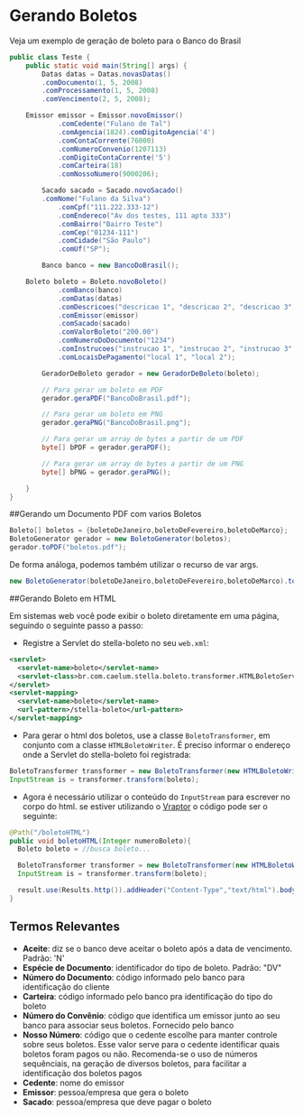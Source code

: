 # Gerando Boletos

Veja um exemplo de geração de boleto para o Banco do Brasil
```java
public class Teste {  
    public static void main(String[] args) {  
        Datas datas = Datas.novasDatas()
	    .comDocumento(1, 5, 2008)
	    .comProcessamento(1, 5, 2008)
	    .comVencimento(2, 5, 2008);  

	Emissor emissor = Emissor.novoEmissor()  
            .comCedente("Fulano de Tal")  
            .comAgencia(1824).comDigitoAgencia('4')  
            .comContaCorrente(76000)  
            .comNumeroConvenio(1207113)  
            .comDigitoContaCorrente('5')  
            .comCarteira(18)  
            .comNossoNumero(9000206);  

        Sacado sacado = Sacado.novoSacado()  
	    .comNome("Fulano da Silva")  
            .comCpf("111.222.333-12")  
            .comEndereco("Av dos testes, 111 apto 333")  
            .comBairro("Bairro Teste")  
            .comCep("01234-111")  
            .comCidade("São Paulo")  
            .comUf("SP");  

        Banco banco = new BancoDoBrasil();  

	Boleto boleto = Boleto.novoBoleto()  
            .comBanco(banco)  
            .comDatas(datas)  
            .comDescricoes("descricao 1", "descricao 2", "descricao 3", "descricao 4", "descricao 5")  
            .comEmissor(emissor)  
            .comSacado(sacado)  
            .comValorBoleto("200.00")  
            .comNumeroDoDocumento("1234")  
            .comInstrucoes("instrucao 1", "instrucao 2", "instrucao 3", "instrucao 4", "instrucao 5")  
            .comLocaisDePagamento("local 1", "local 2");  

        GeradorDeBoleto gerador = new GeradorDeBoleto(boleto);  

        // Para gerar um boleto em PDF  
        gerador.geraPDF("BancoDoBrasil.pdf");  

        // Para gerar um boleto em PNG  
        gerador.geraPNG("BancoDoBrasil.png");  

        // Para gerar um array de bytes a partir de um PDF  
        byte[] bPDF = gerador.geraPDF();  

        // Para gerar um array de bytes a partir de um PNG  
        byte[] bPNG = gerador.geraPNG();  

    }  
}  
```

##Gerando um Documento PDF com varios Boletos

```java
Boleto[] boletos = {boletoDeJaneiro,boletoDeFevereiro,boletoDeMarco};  
BoletoGenerator gerador = new BoletoGenerator(boletos);  
gerador.toPDF("boletos.pdf");  
```

De forma análoga, podemos também utilizar o recurso de var args. 

```java
new BoletoGenerator(boletoDeJaneiro,boletoDeFevereiro,boletoDeMarco).toPDF("boletos.pdf");
```

##Gerando Boleto em HTML

Em sistemas web você pode exibir o boleto diretamente em uma página, seguindo o seguinte passo a passo: 

* Registre a Servlet do stella-boleto no seu ```web.xml```:

```xml
<servlet>
  <servlet-name>boleto</servlet-name>
  <servlet-class>br.com.caelum.stella.boleto.transformer.HTMLBoletoServlet</servlet-class>
</servlet>
<servlet-mapping>
  <servlet-name>boleto</servlet-name>
  <url-pattern>/stella-boleto</url-pattern>
</servlet-mapping>
```

* Para gerar o html dos boletos, use a classe ```BoletoTransformer```, em conjunto com a classe ```HTMLBoletoWriter```. É preciso informar o endereço onde a Servlet do stella-boleto foi registrada:

```java
BoletoTransformer transformer = new BoletoTransformer(new HTMLBoletoWriter("stella-boleto")); // url da servlet
InputStream is = transformer.transform(boleto);
```

* Agora é necessário utilizar o conteúdo do ```InputStream``` para escrever no corpo do html. se estiver utilizando o [Vraptor](http://vraptor.caelum.com.br/pt/) o código pode ser o seguinte:

```java
@Path("/boletoHTML")
public void boletoHTML(Integer numeroBoleto){
  Boleto boleto = //busca boleto...

  BoletoTransformer transformer = new BoletoTransformer(new HTMLBoletoWriter("stella-boleto")); 
  InputStream is = transformer.transform(boleto);

  result.use(Results.http()).addHeader("Content-Type","text/html").body(inputStream).setStatusCode(200);
}
```

## Termos Relevantes

* **Aceite**: diz se o banco deve aceitar o boleto após a data de vencimento. Padrão: 'N'
* **Espécie de Documento**: identificador do tipo de boleto. Padrão: "DV"
* **Número do Documento**: código informado pelo banco para identificação do cliente
* **Carteira**: código informado pelo banco pra identificação do tipo do boleto
* **Número do Convênio**: código que identifica um emissor junto ao seu banco para associar seus boletos. Fornecido pelo banco
* **Nosso Número**: código que o cedente escolhe para manter controle sobre seus boletos. Esse valor serve para o cedente identificar quais boletos foram pagos ou não. Recomenda-se o uso de números sequênciais, na geração de diversos boletos, para facilitar a identificação dos boletos pagos
* **Cedente**: nome do emissor
* **Emissor**: pessoa/empresa que gera o boleto
* **Sacado**: pessoa/empresa que deve pagar o boleto